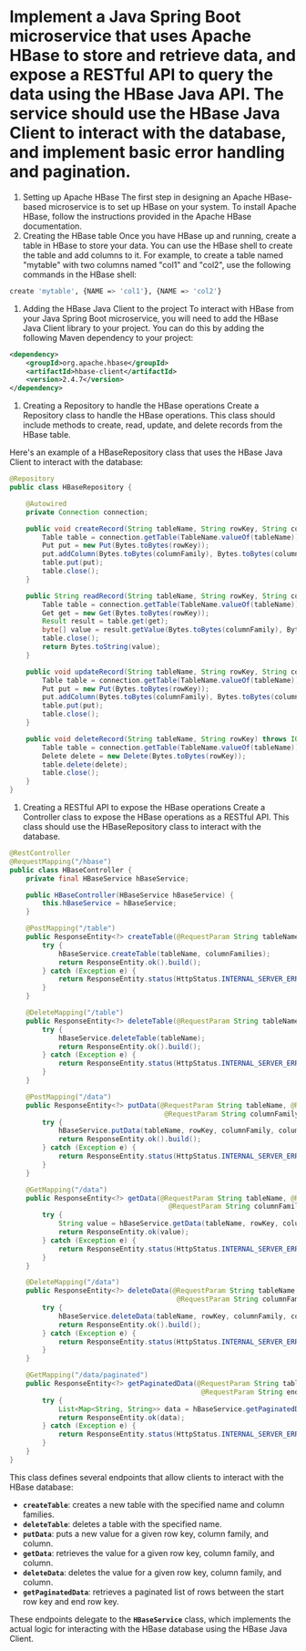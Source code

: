 # Implement a Java Spring Boot microservice that uses Apache HBase to store and retrieve data, and expose a RESTful API to query the data using the HBase Java API. The service should use the HBase Java Client to interact with the database, and implement basic error handling and pagination.

1. Setting up Apache HBase
The first step in designing an Apache HBase-based microservice is to set up HBase on your system. To install Apache HBase, follow the instructions provided in the Apache HBase documentation.
2. Creating the HBase table
Once you have HBase up and running, create a table in HBase to store your data. You can use the HBase shell to create the table and add columns to it. For example, to create a table named "mytable" with two columns named "col1" and "col2", use the following commands in the HBase shell:

```bash
create 'mytable', {NAME => 'col1'}, {NAME => 'col2'}
```

1. Adding the HBase Java Client to the project
To interact with HBase from your Java Spring Boot microservice, you will need to add the HBase Java Client library to your project. You can do this by adding the following Maven dependency to your project:

```xml
<dependency>
    <groupId>org.apache.hbase</groupId>
    <artifactId>hbase-client</artifactId>
    <version>2.4.7</version>
</dependency>
```

1. Creating a Repository to handle the HBase operations
Create a Repository class to handle the HBase operations. This class should include methods to create, read, update, and delete records from the HBase table.

Here's an example of a HBaseRepository class that uses the HBase Java Client to interact with the database:

```java
@Repository
public class HBaseRepository {

    @Autowired
    private Connection connection;

    public void createRecord(String tableName, String rowKey, String columnFamily, String column, String value) throws IOException {
        Table table = connection.getTable(TableName.valueOf(tableName));
        Put put = new Put(Bytes.toBytes(rowKey));
        put.addColumn(Bytes.toBytes(columnFamily), Bytes.toBytes(column), Bytes.toBytes(value));
        table.put(put);
        table.close();
    }

    public String readRecord(String tableName, String rowKey, String columnFamily, String column) throws IOException {
        Table table = connection.getTable(TableName.valueOf(tableName));
        Get get = new Get(Bytes.toBytes(rowKey));
        Result result = table.get(get);
        byte[] value = result.getValue(Bytes.toBytes(columnFamily), Bytes.toBytes(column));
        table.close();
        return Bytes.toString(value);
    }

    public void updateRecord(String tableName, String rowKey, String columnFamily, String column, String value) throws IOException {
        Table table = connection.getTable(TableName.valueOf(tableName));
        Put put = new Put(Bytes.toBytes(rowKey));
        put.addColumn(Bytes.toBytes(columnFamily), Bytes.toBytes(column), Bytes.toBytes(value));
        table.put(put);
        table.close();
    }

    public void deleteRecord(String tableName, String rowKey) throws IOException {
        Table table = connection.getTable(TableName.valueOf(tableName));
        Delete delete = new Delete(Bytes.toBytes(rowKey));
        table.delete(delete);
        table.close();
    }
}
```

1. Creating a RESTful API to expose the HBase operations
Create a Controller class to expose the HBase operations as a RESTful API. This class should use the HBaseRepository class to interact with the database.

```java
@RestController
@RequestMapping("/hbase")
public class HBaseController {
    private final HBaseService hBaseService;

    public HBaseController(HBaseService hBaseService) {
        this.hBaseService = hBaseService;
    }

    @PostMapping("/table")
    public ResponseEntity<?> createTable(@RequestParam String tableName, @RequestParam List<String> columnFamilies) {
        try {
            hBaseService.createTable(tableName, columnFamilies);
            return ResponseEntity.ok().build();
        } catch (Exception e) {
            return ResponseEntity.status(HttpStatus.INTERNAL_SERVER_ERROR).body(e.getMessage());
        }
    }

    @DeleteMapping("/table")
    public ResponseEntity<?> deleteTable(@RequestParam String tableName) {
        try {
            hBaseService.deleteTable(tableName);
            return ResponseEntity.ok().build();
        } catch (Exception e) {
            return ResponseEntity.status(HttpStatus.INTERNAL_SERVER_ERROR).body(e.getMessage());
        }
    }

    @PostMapping("/data")
    public ResponseEntity<?> putData(@RequestParam String tableName, @RequestParam String rowKey,
                                      @RequestParam String columnFamily, @RequestParam String column, @RequestParam String value) {
        try {
            hBaseService.putData(tableName, rowKey, columnFamily, column, value);
            return ResponseEntity.ok().build();
        } catch (Exception e) {
            return ResponseEntity.status(HttpStatus.INTERNAL_SERVER_ERROR).body(e.getMessage());
        }
    }

    @GetMapping("/data")
    public ResponseEntity<?> getData(@RequestParam String tableName, @RequestParam String rowKey,
                                       @RequestParam String columnFamily, @RequestParam String column) {
        try {
            String value = hBaseService.getData(tableName, rowKey, columnFamily, column);
            return ResponseEntity.ok(value);
        } catch (Exception e) {
            return ResponseEntity.status(HttpStatus.INTERNAL_SERVER_ERROR).body(e.getMessage());
        }
    }

    @DeleteMapping("/data")
    public ResponseEntity<?> deleteData(@RequestParam String tableName, @RequestParam String rowKey,
                                         @RequestParam String columnFamily, @RequestParam String column) {
        try {
            hBaseService.deleteData(tableName, rowKey, columnFamily, column);
            return ResponseEntity.ok().build();
        } catch (Exception e) {
            return ResponseEntity.status(HttpStatus.INTERNAL_SERVER_ERROR).body(e.getMessage());
        }
    }

    @GetMapping("/data/paginated")
    public ResponseEntity<?> getPaginatedData(@RequestParam String tableName, @RequestParam String startRow,
                                               @RequestParam String endRow, @RequestParam(required = false) Integer limit) {
        try {
            List<Map<String, String>> data = hBaseService.getPaginatedData(tableName, startRow, endRow, limit);
            return ResponseEntity.ok(data);
        } catch (Exception e) {
            return ResponseEntity.status(HttpStatus.INTERNAL_SERVER_ERROR).body(e.getMessage());
        }
    }
}
```

This class defines several endpoints that allow clients to interact with the HBase database:

- **`createTable`**: creates a new table with the specified name and column families.
- **`deleteTable`**: deletes a table with the specified name.
- **`putData`**: puts a new value for a given row key, column family, and column.
- **`getData`**: retrieves the value for a given row key, column family, and column.
- **`deleteData`**: deletes the value for a given row key, column family, and column.
- **`getPaginatedData`**: retrieves a paginated list of rows between the start row key and end row key.

These endpoints delegate to the **`HBaseService`** class, which implements the actual logic for interacting with the HBase database using the HBase Java Client.